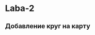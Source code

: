 # Laba-2
<html xmlns="http://www.w3.org/1999/xhtml">
<head>
<title>Примеры. Добавление круг на карту.</title>
<meta http-equiv="Content-Type" content="text/html; charset=utf-8"/>
<!--
Подключаем API карт 2.x
Параметры:
- load=package.full - полная сборка;
- lang=ru-RU - язык русский.
-->
<script src="http://api-maps.yandex.ru/2.0/?load=package.full&lang=ru-RU"
type="text/javascript"></script>
<script type="text/javascript">
ymaps.ready(init);
function init() {
var myMap = new ymaps.Map('map', {
center: [-22.912154, -43.175009],
zoom: 8
}),
myCircle = new ymaps.Circle([
[-22.82, -43.27],
18000
]);
myMap.geoObjects.add(myCircle);
}
</script>
</head>
<body>
<h2>Добавление круг на карту</h2>
<div id="map" style="width:600px;height:400px"></div>
</body>
</html>
